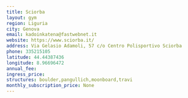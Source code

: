 ```yaml
---
title: Sciorba
layout: gym
region: Liguria
city: Genova
email: kadoinkatena@fastwebnet.it
website: https://www.sciorba.it/
address: Via Gelasio Adamoli, 57 c/o Centro Polisportivo Sciorba
phone: 335215105
latitude: 44.44387436
longitude: 8.96696472
annual_fee: 
ingress_price: 
structures: boulder,pangullich,moonboard,travi
monthly_subscription_price: None
---
```


